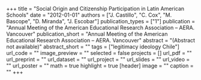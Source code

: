 +++
title = "Social Origin and Citizenship Participation in Latin American Schools"
date = "2012-01-01"
authors = ["J. Castillo", "C. Cox", "M. Bascope", "D. Miranda", "J. Escobar"]
publication_types = ["1"]
publication = "Annual Meeting of the American Educational Research Association – AERA. Vancouver"
publication_short = "Annual Meeting of the American Educational Research Association – AERA. Vancouver"
abstract = "(Abstract not available)"
abstract_short = ""
tags = ["legitimacy ideology Chile"]
url_code = ""
image_preview = ""
selected = false
projects = []
url_pdf = ""
url_preprint = ""
url_dataset = ""
url_project = ""
url_slides = ""
url_video = ""
url_poster = ""
math = true
highlight = true
[header]
image = ""
caption = ""
+++
